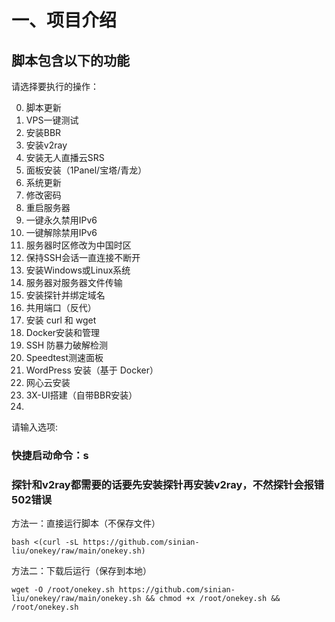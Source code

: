 # 一、项目介绍

## 脚本包含以下的功能


请选择要执行的操作：

0. 脚本更新
1. VPS一键测试
2. 安装BBR
3. 安装v2ray
4. 安装无人直播云SRS
5. 面板安装（1Panel/宝塔/青龙）
6. 系统更新
7. 修改密码
8. 重启服务器
9. 一键永久禁用IPv6
10. 一键解除禁用IPv6
11. 服务器时区修改为中国时区
12. 保持SSH会话一直连接不断开
13. 安装Windows或Linux系统
14. 服务器对服务器文件传输
15. 安装探针并绑定域名
16. 共用端口（反代）
17. 安装 curl 和 wget
18. Docker安装和管理
19. SSH 防暴力破解检测
20. Speedtest测速面板
21. WordPress 安装（基于 Docker）
22. 网心云安装
23. 3X-UI搭建（自带BBR安装）
24. 
请输入选项:

### 快捷启动命令：s
### 探针和v2ray都需要的话要先安装探针再安装v2ray，不然探针会报错502错误

方法一：直接运行脚本（不保存文件）
```
bash <(curl -sL https://github.com/sinian-liu/onekey/raw/main/onekey.sh)
```
方法二：下载后运行（保存到本地）
```
wget -O /root/onekey.sh https://github.com/sinian-liu/onekey/raw/main/onekey.sh && chmod +x /root/onekey.sh && /root/onekey.sh
```
